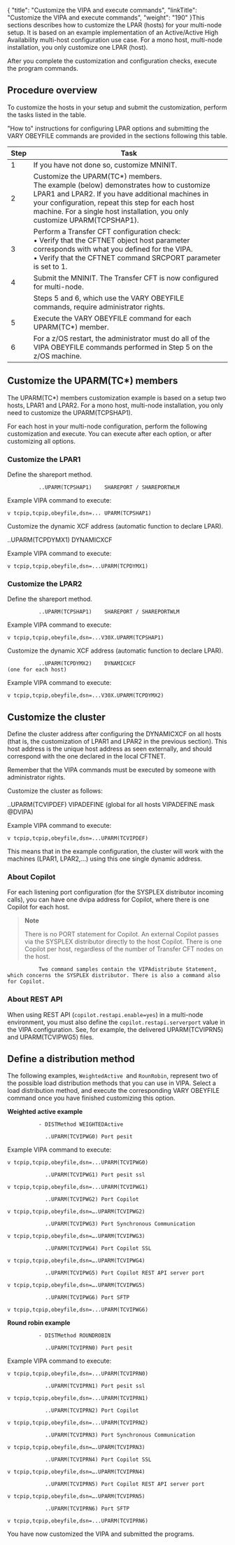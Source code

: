 {
    "title": "Customize the VIPA and execute commands",
    "linkTitle": "Customize the VIPA and execute commands",
    "weight": "190"
}This sections describes how to customize the LPAR (hosts) for your multi-node setup. It is based on  an example implementation of an Active/Active High Availability  multi-host configuration use case. For a mono host, multi-node installation, you only customize one LPAR (host).

After you complete the customization and configuration checks,  execute the program commands.

## Procedure overview

To customize the hosts in your setup and submit the customization, perform the tasks listed in the table.

"How to" instructions for configuring LPAR options and submitting the VARY OBEYFILE commands are provided in the sections following this  table.


| Step  | Task  |
| --- | --- |
| 1  | If you have not done so, customize MNINIT.  |
| 2  |  Customize the UPARM(TC*) members.<br/>The example (below) demonstrates how to customize LPAR1 and LPAR2. If you have additional machines in your configuration, repeat this step for each host machine. For a single host installation, you only customize UPARM(TCPSHAP1).  |
| 3  |  Perform a Transfer CFT configuration check:<br/> • Verify that the CFTNET object host parameter corresponds with what you defined for the VIPA.<br/> • Verify that  the CFTNET command SRCPORT parameter is set to 1.</li>  |
| 4  | Submit the MNINIT. The Transfer CFT is now configured for multi-node.  |
|   | Steps 5 and 6, which use the VARY OBEYFILE commands, require administrator rights.  |
| 5  | Execute the VARY OBEYFILE command  for each UPARM(TC*) member.  |
| 6  | For a z/OS restart, the administrator must do all of the VIPA OBEYFILE commands performed in Step 5  on the z/OS machine.  |


## Customize the UPARM(TC\*) members

The UPARM(TC\*) members customization example is based on a setup two hosts,  LPAR1 and LPAR2. For a mono host, multi-node installation, you only need to customize the UPARM(TCPSHAP1).

For each host in your multi-node configuration, perform the following customization and execute. You can execute after each option, or after customizing all options.

### Customize the LPAR1

Define the shareport method.

              ..UPARM(TCPSHAP1)    SHAREPORT / SHAREPORTWLM

Example VIPA command to  execute:

```
v tcpip,tcpip,obeyfile,dsn=... UPARM(TCPSHAP1)
```

Customize the dynamic XCF address (automatic function to declare LPAR).

..UPARM(TCPDYMX1) DYNAMICXCF

Example VIPA command to execute:

```
v tcpip,tcpip,obeyfile,dsn=...UPARM(TCPDYMX1)
```

### Customize the LPAR2

Define the shareport method.

              ..UPARM(TCPSHAP1)    SHAREPORT / SHAREPORTWLM

Example VIPA command to execute:

```
v tcpip,tcpip,obeyfile,dsn=...V30X.UPARM(TCPSHAP1)
```

Customize the dynamic XCF address (automatic function to declare LPAR).

              ..UPARM(TCPDYMX2)    DYNAMICXCF                                                                 (one for each host)

Example VIPA command to execute:

```
v tcpip,tcpip,obeyfile,dsn=...V30X.UPARM(TCPDYMX2)
```

## Customize the cluster

Define the cluster address after configuring the DYNAMICXCF  on all hosts (that is, the customization of LPAR1 and LPAR2 in the previous section). This host address is the unique host address as seen externally, and should correspond with the one declared in the local CFTNET.

Remember that the VIPA commands must be executed by someone with administrator rights.

Customize the cluster as follows:

..UPARM(TCVIPDEF) VIPADEFINE (global for all hosts VIPADEFINE mask @DVIPA)

Example VIPA command to execute:

```
v tcpip,tcpip,obeyfile,dsn=...UPARM(TCVIPDEF)
```

This means that in the example configuration, the cluster will work with the machines (LPAR1, LPAR2,...) using this one single dynamic address.

### About Copilot

For each listening port  configuration (for the SYSPLEX distributor incoming calls), you can have one dvipa address for Copilot, where there is one Copilot for each host.

> **Note**
>
> There is no PORT statement for Copilot. An external Copilot passes via the SYSPLEX distributor directly to the host Copilot. There is one Copilot per host, regardless of the number of Transfer CFT nodes on the host.

              Two command samples contain the VIPAdistribute Statement, which concerns the SYSPLEX distributor. There is also a command also for Copilot.

### About REST API

When using REST API (`copilot.restapi.enable=yes`) in a multi-node environment, you must also define the `copilot.restapi.serverport` value in the VIPA configuration. See, for example, the delivered UPARM(TCVIPRN5) and UPARM(TCVIPWG5) files.

## Define a distribution method

The following examples, `WeightedActive `and `RounRobin`, represent two of the possible load distribution methods that you can use in VIPA. Select a load distribution method, and execute the corresponding VARY OBEYFILE  command once you have finished customizing this option.

**Weighted active example**

              - DISTMethod WEIGHTEDActive

                ..UPARM(TCVIPWG0) Port pesit

Example VIPA command to execute:

```
v tcpip,tcpip,obeyfile,dsn=...UPARM(TCVIPWG0)
```

                ..UPARM(TCVIPWG1) Port pesit ssl

```
v tcpip,tcpip,obeyfile,dsn=...UPARM(TCVIPWG1)
```

                ..UPARM(TCVIPWG2) Port Copilot

```
v tcpip,tcpip,obeyfile,dsn=….UPARM(TCVIPWG2)
```

                ..UPARM(TCVIPWG3) Port Synchronous Communication

```
v tcpip,tcpip,obeyfile,dsn=….UPARM(TCVIPWG3)
```

                ..UPARM(TCVIPWG4) Port Copilot SSL

```
v tcpip,tcpip,obeyfile,dsn=….UPARM(TCVIPWG4)
```

                ..UPARM(TCVIPWG5) Port Copilot REST API server port

```
v tcpip,tcpip,obeyfile,dsn=….UPARM(TCVIPWG5)
```

                ..UPARM(TCVIPWG6) Port SFTP

```
v tcpip,tcpip,obeyfile,dsn=...UPARM(TCVIPWG6)
```

**Round robin example**

              - DISTMethod ROUNDROBIN

                ..UPARM(TCVIPRN0) Port pesit

Example VIPA command to execute:

```
v tcpip,tcpip,obeyfile,dsn=...UPARM(TCVIPRN0)
```

                ..UPARM(TCVIPRN1) Port pesit ssl

```
v tcpip,tcpip,obeyfile,dsn=...UPARM(TCVIPRN1)
```

                ..UPARM(TCVIPRN2) Port Copilot

```
v tcpip,tcpip,obeyfile,dsn=...UPARM(TCVIPRN2)
```

                ..UPARM(TCVIPRN3) Port Synchronous Communication

```
v tcpip,tcpip,obeyfile,dsn=….UPARM(TCVIPRN3)
```

                ..UPARM(TCVIPRN4) Port Copilot SSL

```
v tcpip,tcpip,obeyfile,dsn=….UPARM(TCVIPRN4)
```

                ..UPARM(TCVIPRN5) Port Copilot REST API server port

```
v tcpip,tcpip,obeyfile,dsn=….UPARM(TCVIPRN5)
```

                ..UPARM(TCVIPRN6) Port SFTP

```
v tcpip,tcpip,obeyfile,dsn=...UPARM(TCVIPRN6)
```

You have now customized the VIPA and submitted the programs.

 
